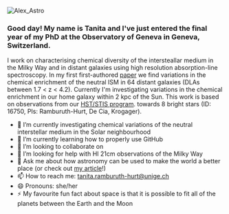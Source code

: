 ![Alex_Astro](https://github.com/tanita-rh/tanita-rh/assets/44651915/88eef3ed-ccc1-45c3-bd19-ecc1d2a02a0d)

### Good day! My name is Tanita and I've just entered the final year of my PhD at the Observatory of Geneva in Geneva, Switzerland.

I work on characterising chemical diversity of the intersteallar medium in the Milky Way and in distant galaxies using high resolution absorption-line spectroscopy. In my first first-authored [paper](https://arxiv.org/abs/2302.00131) we find variations in the chemical enrichment of the neutral ISM in 64 distant galaxies (DLAs between 1.7 < z < 4.2). Currently I'm investigating variations in the chemical enrichment in our home galaxy within 2 kpc of the Sun. This work is based on observations from our [HST/STIS program](https://www.stsci.edu/hst/observing/program-information?id=16750&observatory=HST&pi=1). towards 8 bright stars (ID: 16750, PIs: Ramburuth-Hurt, De Cia, Krogager). 

- 🔭 I’m currently investigating chemical variations of the neutral interstellar medium in the Solar neighbourhood
- 🌱 I’m currently learning how to properly use GitHub
- 👯 I’m looking to collaborate on 
- 🤔 I’m looking for help with HI 21cm observations of the Milky Way
- 💬 Ask me about how astronomy can be used to make the world a better place (or check out [my article](https://www.astro4dev.org/can-astronomy-make-the-world-a-better-place/#:~:text=Through%20the%20OAD%2C%20projects%20based,and%20social%20and%20environmental%20sustainability.)!)
- 📫 How to reach me: tanita.ramburuth-hurt@unige.ch
- 😄 Pronouns: she/her
- ⚡ My favourite fun fact about space is that it is possible to fit all of the planets between the Earth and the Moon 


